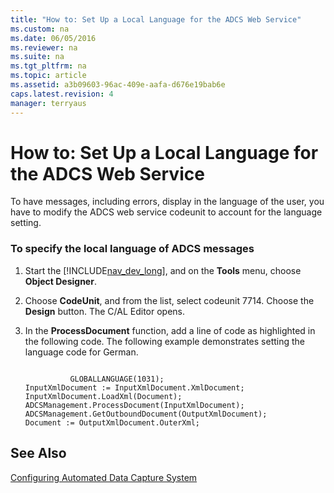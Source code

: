 ```yaml
---
title: "How to: Set Up a Local Language for the ADCS Web Service"
ms.custom: na
ms.date: 06/05/2016
ms.reviewer: na
ms.suite: na
ms.tgt_pltfrm: na
ms.topic: article
ms.assetid: a3b09603-96ac-409e-aafa-d676e19bab6e
caps.latest.revision: 4
manager: terryaus
---
```

# How to: Set Up a Local Language for the ADCS Web Service
To have messages, including errors, display in the language of the user, you have to modify the ADCS web service codeunit to account for the language setting.  
  
### To specify the local language of ADCS messages  
  
1.  Start the [!INCLUDE[nav_dev_long](includes/nav_dev_long_md.md)], and on the **Tools** menu, choose **Object Designer**.  
  
2.  Choose **CodeUnit**, and from the list, select codeunit 7714. Choose the **Design** button. The C\/AL Editor opens.  
  
3.  In the **ProcessDocument** function, add a line of code as highlighted in the following code. The following example demonstrates setting the language code for German.  
  
    ```  
  
              GLOBALLANGUAGE(1031);  
    InputXmlDocument := InputXmlDocument.XmlDocument;  
    InputXmlDocument.LoadXml(Document);  
    ADCSManagement.ProcessDocument(InputXmlDocument);  
    ADCSManagement.GetOutboundDocument(OutputXmlDocument);   
    Document := OutputXmlDocument.OuterXml;  
    ```  
  
## See Also  
 [Configuring Automated Data Capture System](Configuring-Automated-Data-Capture-System.md)